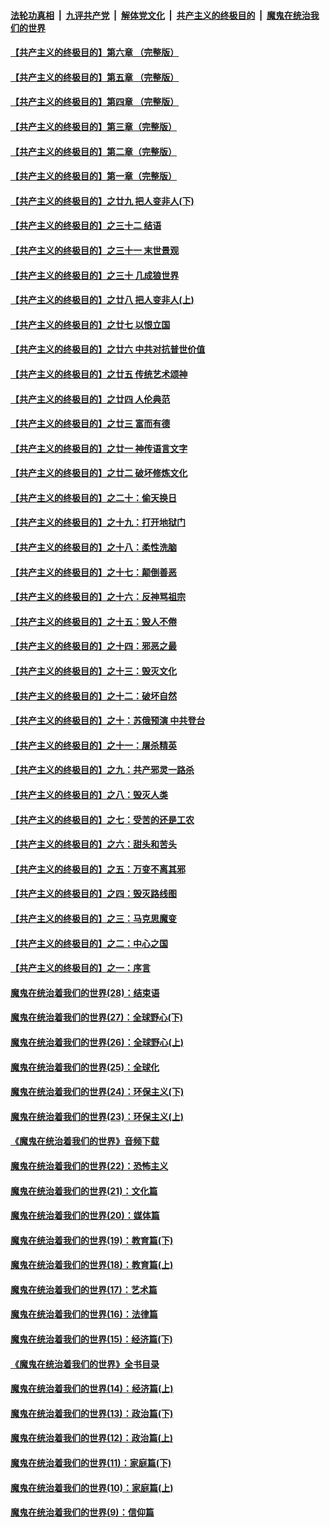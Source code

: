 ####  [法轮功真相](../../../../basic/blob/master/README.md?t=06171902) &nbsp;|&nbsp; [九评共产党](../../../../9ping.md/blob/master/README.md?t=06171902) &nbsp;|&nbsp; [解体党文化](../../../../jtdwh.md/blob/master/README.md?t=06171902)  &nbsp;|&nbsp; [共产主义的终极目的](../../../../gczydzjmd.md/blob/master/README.md?t=06171902) &nbsp;|&nbsp; [魔鬼在统治我们的世界](../../../../mgztzwmdsj.md/blob/master/README.md?t=06171902) 

#### [【共产主义的终极目的】第六章 （完整版）](../pages/nsc422/n11428913.md?t=06171902) 

#### [【共产主义的终极目的】第五章 （完整版）](../pages/nsc422/n11428912.md?t=06171902) 

#### [【共产主义的终极目的】第四章 （完整版）](../pages/nsc422/n11428907.md?t=06171902) 

#### [【共产主义的终极目的】第三章（完整版）](../pages/nsc422/n11428848.md?t=06171902) 

#### [【共产主义的终极目的】第二章（完整版）](../pages/nsc422/n11428831.md?t=06171902) 

#### [【共产主义的终极目的】第一章（完整版）](../pages/nsc422/n11417651.md?t=06171902) 

#### [【共产主义的终极目的】之廿九 把人变非人(下)](../pages/nsc422/n11344140.md?t=06171902) 

#### [【共产主义的终极目的】之三十二 结语](../pages/nsc422/n11360535.md?t=06171902) 

#### [【共产主义的终极目的】之三十一 末世景观](../pages/nsc422/n11351129.md?t=06171902) 

#### [【共产主义的终极目的】之三十 几成狼世界](../pages/nsc422/n11348280.md?t=06171902) 

#### [【共产主义的终极目的】之廿八 把人变非人(上)](../pages/nsc422/n11340492.md?t=06171902) 

#### [【共产主义的终极目的】之廿七 以恨立国](../pages/nsc422/n11336944.md?t=06171902) 

#### [【共产主义的终极目的】之廿六 中共对抗普世价值](../pages/nsc422/n11324785.md?t=06171902) 

#### [【共产主义的终极目的】之廿五 传统艺术颂神](../pages/nsc422/n11296396.md?t=06171902) 

#### [【共产主义的终极目的】之廿四 人伦典范](../pages/nsc422/n11296397.md?t=06171902) 

#### [【共产主义的终极目的】之廿三 富而有德](../pages/nsc422/n11283598.md?t=06171902) 

#### [【共产主义的终极目的】之廿一 神传语言文字](../pages/nsc422/n11263265.md?t=06171902) 

#### [【共产主义的终极目的】之廿二 破坏修炼文化](../pages/nsc422/n11245728.md?t=06171902) 

#### [【共产主义的终极目的】之二十：偷天换日](../pages/nsc422/n11238846.md?t=06171902) 

#### [【共产主义的终极目的】之十九：打开地狱门](../pages/nsc422/n11206376.md?t=06171902) 

#### [【共产主义的终极目的】之十八：柔性洗脑](../pages/nsc422/n11199994.md?t=06171902) 

#### [【共产主义的终极目的】之十七：颠倒善恶](../pages/nsc422/n11179782.md?t=06171902) 

#### [【共产主义的终极目的】之十六：反神骂祖宗](../pages/nsc422/n11166798.md?t=06171902) 

#### [【共产主义的终极目的】之十五：毁人不倦](../pages/nsc422/n11166792.md?t=06171902) 

#### [【共产主义的终极目的】之十四：邪恶之最](../pages/nsc422/n11150249.md?t=06171902) 

#### [【共产主义的终极目的】之十三：毁灭文化](../pages/nsc422/n11135227.md?t=06171902) 

#### [【共产主义的终极目的】之十二：破坏自然](../pages/nsc422/n11135214.md?t=06171902) 

#### [【共产主义的终极目的】之十：苏俄预演 中共登台](../pages/nsc422/n11118424.md?t=06171902) 

#### [【共产主义的终极目的】之十一：屠杀精英](../pages/nsc422/n11118442.md?t=06171902) 

#### [【共产主义的终极目的】之九：共产邪灵一路杀](../pages/nsc422/n11114139.md?t=06171902) 

#### [【共产主义的终极目的】之八：毁灭人类](../pages/nsc422/n11108503.md?t=06171902) 

#### [【共产主义的终极目的】之七：受苦的还是工农](../pages/nsc422/n11101809.md?t=06171902) 

#### [【共产主义的终极目的】之六：甜头和苦头](../pages/nsc422/n11096971.md?t=06171902) 

#### [【共产主义的终极目的】之五：万变不离其邪](../pages/nsc422/n11091285.md?t=06171902) 

#### [【共产主义的终极目的】之四：毁灭路线图](../pages/nsc422/n11086284.md?t=06171902) 

#### [【共产主义的终极目的】之三：马克思魔变](../pages/nsc422/n11061941.md?t=06171902) 

#### [【共产主义的终极目的】之二：中心之国](../pages/nsc422/n11047728.md?t=06171902) 

#### [【共产主义的终极目的】之一：序言](../pages/nsc422/n11086077.md?t=06171902) 

#### [魔鬼在统治着我们的世界(28)：结束语](../pages/nsc422/n10936246.md?t=06171902) 

#### [魔鬼在统治着我们的世界(27)：全球野心(下)](../pages/nsc422/n10928319.md?t=06171902) 

#### [魔鬼在统治着我们的世界(26)：全球野心(上)](../pages/nsc422/n10900318.md?t=06171902) 

#### [魔鬼在统治着我们的世界(25)：全球化](../pages/nsc422/n10788205.md?t=06171902) 

#### [魔鬼在统治着我们的世界(24)：环保主义(下)](../pages/nsc422/n10695307.md?t=06171902) 

#### [魔鬼在统治着我们的世界(23)：环保主义(上)](../pages/nsc422/n10688613.md?t=06171902) 

#### [《魔鬼在统治着我们的世界》音频下载](../pages/nsc422/n10635553.md?t=06171902) 

#### [魔鬼在统治着我们的世界(22)：恐怖主义](../pages/nsc422/n10614727.md?t=06171902) 

#### [魔鬼在统治着我们的世界(21)：文化篇](../pages/nsc422/n10597706.md?t=06171902) 

#### [魔鬼在统治着我们的世界(20)：媒体篇](../pages/nsc422/n10586579.md?t=06171902) 

#### [魔鬼在统治着我们的世界(19)：教育篇(下)](../pages/nsc422/n10564808.md?t=06171902) 

#### [魔鬼在统治着我们的世界(18)：教育篇(上)](../pages/nsc422/n10526970.md?t=06171902) 

#### [魔鬼在统治着我们的世界(17)：艺术篇](../pages/nsc422/n10499093.md?t=06171902) 

#### [魔鬼在统治着我们的世界(16)：法律篇](../pages/nsc422/n10485969.md?t=06171902) 

#### [魔鬼在统治着我们的世界(15)：经济篇(下)](../pages/nsc422/n10469975.md?t=06171902) 

#### [《魔鬼在统治着我们的世界》全书目录](../pages/nsc422/n10464261.md?t=06171902) 

#### [魔鬼在统治着我们的世界(14)：经济篇(上)](../pages/nsc422/n10457370.md?t=06171902) 

#### [魔鬼在统治着我们的世界(13)：政治篇(下)](../pages/nsc422/n10448270.md?t=06171902) 

#### [魔鬼在统治着我们的世界(12)：政治篇(上)](../pages/nsc422/n10444576.md?t=06171902) 

#### [魔鬼在统治着我们的世界(11)：家庭篇(下)](../pages/nsc422/n10440961.md?t=06171902) 

#### [魔鬼在统治着我们的世界(10)：家庭篇(上)](../pages/nsc422/n10435448.md?t=06171902) 

#### [魔鬼在统治着我们的世界(9)：信仰篇](../pages/nsc422/n10432159.md?t=06171902) 

